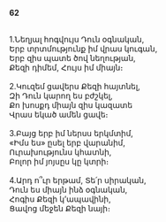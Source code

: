 **62**

\
1.Նեղյալ հոգվույս Դուն օգնական,\
Երբ տրտմությունք իմ վրաս կուգան,\
Երբ զիս պատե ծով նեղության,\
Քեզի դիմեմ, Հույս իմ միայն։\
\
2.Կուզեմ ցավերս Քեզի հայտնել,\
Զի Դուն կարող ես բժշկել,\
Քո խոսքդ միայն զիս կազատե\
Վրաս եկած ամեն ցավե։\
\
3.Բայց երբ իմ ներսս երկմտիմ,\
«Իմս ես» ըսել երբ վարանիմ,\
Ուրախությունս կհատնի,\
Բոլոր իմ յոյսըս կը կտրի։\
\
4.Արդ ո՞ւր երթամ, Տե՛ր սիրական,\
Դուն ես միայն ինձ օգնական,\
Հոգիս Քեզի կ’ապավինի,\
Ցավոց մեջեն Քեզի նայի։
